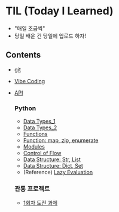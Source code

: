 # TIL (Today I Learned)

-  "매일 조금씩"
- 당일 배운 건 당일에 업로드 하자!

## Contents
- [git](git.md)
- [Vibe Coding](Vibe-Coding.md)
- [API](API.md)
  
  ### Python

  - [Data Types_1](python/data-types_1.md)
  - [Data Types_2](python/data-types_2.md)
  - [Functions](python/function_1.md)
  - [Function: map, zip, enumerate](python/function_2.md)
  - [Modules](python/modules.md)
  - [Control of Flow](python/control-of-flow.md)
  - [Data Structure: Str, List](python/data-structure_1.md)
  - [Data Structure: Dict, Set](python/data-structure_2.md)
  - (Reference) [Lazy Evaluation](python/lazy-evaluation.md)


  ### 관통 프로젝트

  - [1회차 도전 과제](project-01/01.md)